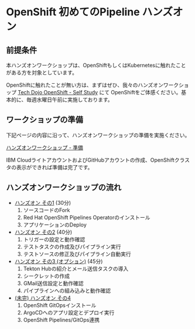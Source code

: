 # OpenShift 初めてのPipeline ハンズオン

## 前提条件

本ハンズオンワークショップは、OpenShiftもしくはKubernetesに触れたことがある方を対象としています。

OpenShiftに触れたことが無い方は、まずはぜひ、我々のハンズオンワークショップ [Tech Dojo OpenShift - Self Study](https://ibm-developer.connpass.com) にて OpenShiftをご体感ください。基本的に、毎週水曜日午前に実施しております。

## ワークショップの準備

下記ページの内容に沿って、ハンズオンワークショップの準備を実施ください。

[ハンズオンワークショップ - 準備](https://github.com/IBMDeveloperTokyo/openshift-s2i-lab/blob/main/PREPARE.md)

IBM CloudライトアカウントおよびGitHubアカウントの作成、OpenShiftクラスタの表示ができれば準備は完了です。

## ハンズオンワークショップの流れ

* [ハンズオン その1](./handson1.md) (30分)
  1. ソースコードのFork
  1. Red Hat OpenShift Pipelines Operatorのインストール
  1. アプリケーションのDeploy
* [ハンズオン その2](./handson2.md) (40分)
  1. トリガーの設定と動作確認
  1. テストタスクの作成及びパイプライン実行
  1. テストソースの修正及びパイプライン自動実行
* [ハンズオン その3 (オプション)](./handson3.md) (45分)
  1. Tekton Hubの紹介とメール送信タスクの導入
  1. シークレットの作成
  1. GMail送信設定と動作確認
  1. パイプラインへの組み込みと動作確認
* [(未完) ハンズオン その4](./handson4.md)
  1. OpenShift GitOpsインストール
  1. ArgoCDへのアプリ設定とデプロイ実行
  1. OpenShift Pipelines/GitOps連携
